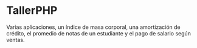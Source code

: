 # TallerPHP
Varias aplicaciones, un índice de masa corporal, una amortización de crédito, el promedio de notas de un estudiante y el pago de salario según ventas.
